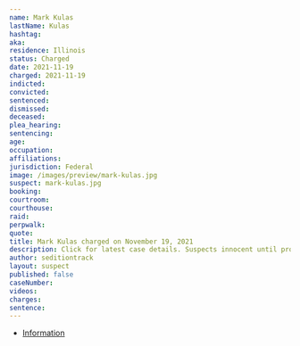 ```yaml
---
name: Mark Kulas
lastName: Kulas
hashtag:
aka:
residence: Illinois
status: Charged
date: 2021-11-19
charged: 2021-11-19
indicted:
convicted:
sentenced:
dismissed:
deceased:
plea_hearing:
sentencing:
age:
occupation:
affiliations:
jurisdiction: Federal
image: /images/preview/mark-kulas.jpg
suspect: mark-kulas.jpg
booking:
courtroom:
courthouse:
raid:
perpwalk:
quote:
title: Mark Kulas charged on November 19, 2021
description: Click for latest case details. Suspects innocent until proven guilty.
author: seditiontrack
layout: suspect
published: false
caseNumber:
videos:
charges:
sentence:
---
```


- [Information](https://extremism.gwu.edu/sites/g/files/zaxdzs2191/f/Mark%20Kulas%20Information.pdf)
